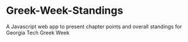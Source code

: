 # Greek-Week-Standings
A Javascript web app to present chapter points and overall standings for Georgia Tech Greek Week
